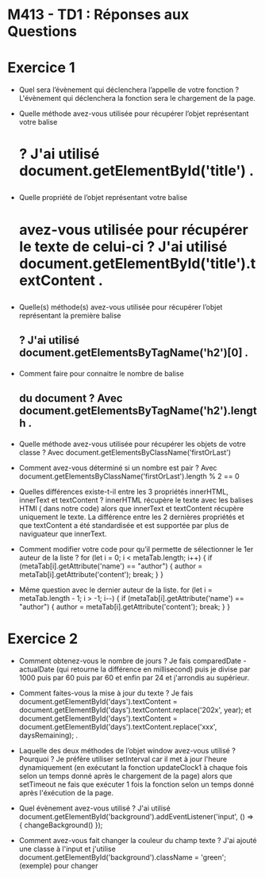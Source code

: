 # M413 - TD1 : Réponses aux Questions

# Exercice 1
-  Quel sera l’évènement qui déclenchera l’appelle de votre fonction ?
    L'évènement qui déclenchera la fonction sera le chargement de la page.

- Quelle méthode avez-vous utilisée pour récupérer l’objet représentant votre balise <h1> ?
    J'ai utilisé document.getElementById('title') .

-  Quelle propriété de l’objet représentant votre balise <h1> avez-vous utilisée pour récupérer le texte de celui-ci ?
    J'ai utilisé document.getElementById('title').textContent .

-  Quelle(s) méthode(s) avez-vous utilisée pour récupérer l’objet représentant la première balise <h2> ?
    J'ai utilisé document.getElementsByTagName('h2')[0] .

-  Comment faire pour connaitre le nombre de balise <h2> du document ?
    Avec document.getElementsByTagName('h2').length .

-  Quelle méthode avez-vous utilisée pour récupérer les objets de votre classe ?
    Avec document.getElementsByClassName('firstOrLast')

-  Comment avez-vous déterminé si un nombre est pair ?
    Avec document.getElementsByClassName('firstOrLast').length % 2 == 0

- Quelles différences existe-t-il entre les 3 propriétés innerHTML, innerText et textContent ?
    innerHTML récupère le texte avec les balises HTMl (<span> dans notre code) alors que innerText et textContent récupère uniquement le texte. La différence entre les 2 dernières propriétés et que textContent a été standardisée et est supportée par plus de naviguateur que innerText.

- Comment modifier votre code pour qu’il permette de sélectionner le 1er auteur de la liste ?
    for (let i = 0; i < metaTab.length; i++) {
		if (metaTab[i].getAttribute('name') == "author") {
			author = metaTab[i].getAttribute('content');
			break;
		}
	}

- Même question avec le dernier auteur de la liste.
    for (let i = metaTab.length - 1; i > -1; i--) {
		if (metaTab[i].getAttribute('name') == "author") {
			author = metaTab[i].getAttribute('content');
			break;
		}
	}

# Exercice 2
- Comment obtenez-vous le nombre de jours ?
    Je fais comparedDate - actualDate (qui retourne la différence en millisecond) puis je divise par 1000 puis par 60 puis par 60 et enfin par 24 et j'arrondis au supérieur.

- Comment faites-vous la mise à jour du texte ?
    Je fais  document.getElementById('days').textContent = document.getElementById('days').textContent.replace('202x', year); et document.getElementById('days').textContent = document.getElementById('days').textContent.replace('xxx', daysRemaining); .

- Laquelle des deux méthodes de l’objet window avez-vous utilisé ? Pourquoi ?
    Je préfère utiliser setInterval car il met à jour l'heure dynamiquement (en exécutant la fonction updateClock1 à chaque fois selon un temps donné après le chargement de la page) alors que setTimeout ne fais que exécuter 1 fois la fonction selon un temps donné après l'éxécution de la page.

-  Quel évènement avez-vous utilisé ?
    J'ai utilisé document.getElementById('background').addEventListener('input', () => { changeBackground() });

- Comment avez-vous fait changer la couleur du champ texte ?
    J'ai ajouté une classe à l'input et j'utilise document.getElementById('background').className = 'green'; (exemple) pour changer

